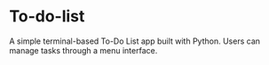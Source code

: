 # To-do-list
A simple terminal-based To-Do List app built with Python. Users can manage tasks through a menu interface.
